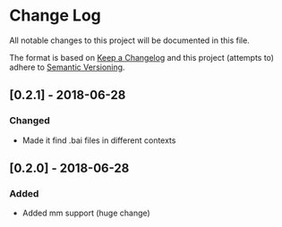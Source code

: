 # Change Log
All notable changes to this project will be documented in this file.

The format is based on [Keep a Changelog](http://keepachangelog.com/)
and this project (attempts to) adhere to [Semantic Versioning](http://semver.org/).

## [0.2.1] - 2018-06-28
### Changed
- Made it find .bai files in different contexts

## [0.2.0] - 2018-06-28
### Added
- Added mm support (huge change)
